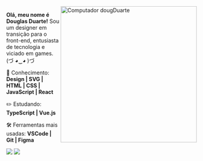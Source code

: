 <img src="https://raw.githubusercontent.com/MicaelliMedeiros/micaellimedeiros/master/image/computer-illustration.png" min-width="360px" max-width="360px" width="360px" align="right" alt="Computador dougDuarte">

<p align="left"> 
<strong>Olá, meu nome é Douglas Duarte!</strong> Sou um designer em transição para o front-end, entusiasta de tecnologia e viciado em games. (づ ◕‿◕ )づ
</p>

<p align="left">
📖 Conhecimento: <strong>Design | SVG | HTML | CSS | JavaScript | React</strong>
</p>

<p align="left">
✏️ Estudando: <strong>TypeScript | Vue.js</strong>
</p>

<p align="left">
🛠️ Ferramentas mais usadas: <strong>VSCode | Git | Figma</strong>
</p>

<a href="https://www.linkedin.com/in/douglasdduarte" alt="Linkedin">
<img src="https://img.shields.io/badge/-Linkedin-0e76a8?style=flat-square&logo=Linkedin&logoColor=white&link=https://www.linkedin.com/in/douglasdduarte" /></a>

<a href="https://api.whatsapp.com/send?phone=5551993669592" alt="WhatsApp">
<img src="https://img.shields.io/badge/-WhatsApp-25d366?style=flat-square&labelColor=25d366&logo=whatsapp&logoColor=white&link=https://api.whatsapp.com/send?phone=5551993669592"/></a>
